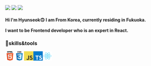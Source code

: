 <img src="https://img.shields.io/badge/ezdar2743@gmail.com-EA4335?style=flat-square&logo=Gmail&logoColor=white"/>
<a href="https://ameblo.jp/ezdar/entrylist.html"><img src="https://img.shields.io/badge/blog-09B3AF?style=flat-square&logo=Storyblok&logoColor=white"/></a>
<a href="https://ameblo.jp/ezdar/entrylist.html"><img src="https://img.shields.io/badge/instagram-09B3AF?style=flat-square&logo=instagram&logoColor=pink"/></a>
<h4>Hi I'm Hyunseok🙃 I am From Korea, currently residing in Fukuoka.<br>
    <br>
I want to be Frontend developer who is an expert in React.</h4>
<h3>🔧skills&tools</h3>
<div style = "display: flex;">
    <img height="30" src="https://raw.githubusercontent.com/github/explore/80688e429a7d4ef2fca1e82350fe8e3517d3494d/topics/html/html.png" style="max-width: 100%;">
    <img height="30" src="https://raw.githubusercontent.com/github/explore/80688e429a7d4ef2fca1e82350fe8e3517d3494d/topics/css/css.png" style="max-width: 100%;">
    <img height="30" src="https://raw.githubusercontent.com/github/explore/80688e429a7d4ef2fca1e82350fe8e3517d3494d/topics/javascript/javascript.png" style="max-width: 100%;">
    <img height="30" src="https://raw.githubusercontent.com/github/explore/80688e429a7d4ef2fca1e82350fe8e3517d3494d/topics/typescript/typescript.png" style="max-width: 100%;">
    <img height="30" src="https://raw.githubusercontent.com/github/explore/80688e429a7d4ef2fca1e82350fe8e3517d3494d/topics/react/react.png" style="max-width: 100%;">
</div>
    
